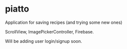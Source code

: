 # piatto
Application for saving recipes (and trying some new ones)

ScrollView, ImagePickerController, Firebase.

Will be adding user login/signup soon.
